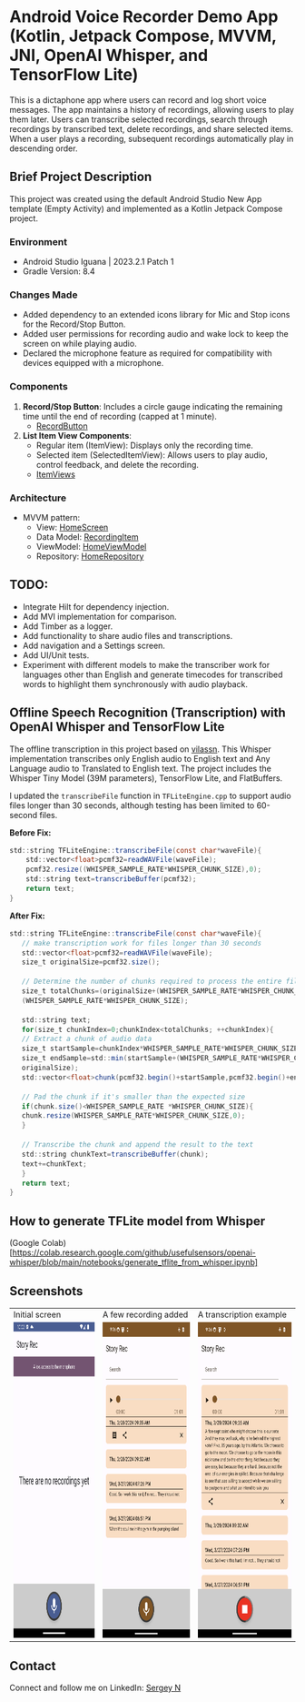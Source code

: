 # Android Voice Recorder Demo App (Kotlin, Jetpack Compose, MVVM, JNI, OpenAI Whisper, and TensorFlow Lite)

This is a dictaphone app where users can record and log short voice messages. The app maintains a
history of recordings, allowing users to play them later. Users can transcribe selected recordings,
search through recordings by transcribed text, delete recordings, and share selected items. When a
user plays a recording, subsequent recordings automatically play in descending order.

## Brief Project Description

This project was created using the default Android Studio New App template (Empty Activity) and
implemented as a Kotlin Jetpack Compose project.

### Environment

- Android Studio Iguana | 2023.2.1 Patch 1
- Gradle Version: 8.4

### Changes Made

- Added dependency to an extended icons library for Mic and Stop icons for the Record/Stop Button.
- Added user permissions for recording audio and wake lock to keep the screen on while playing
  audio.
- Declared the microphone feature as required for compatibility with devices equipped with a
  microphone.

### Components

1. **Record/Stop Button**: Includes a circle gauge indicating the remaining time until the end of
   recording (capped at 1 minute).
    - [RecordButton](https://github.com/sergenes/voice-recorder-android/blob/main/app/src/main/java/com/sergey/nes/recorder/ui/components/RecordButton.kt)
2. **List Item View Components**:
    - Regular item (ItemView): Displays only the recording time.
    - Selected item (SelectedItemView): Allows users to play audio, control feedback, and delete the
      recording.
    - [ItemViews](https://github.com/sergenes/voice-recorder-android/blob/main/app/src/main/java/com/sergey/nes/recorder/ui/components/ItemViews.kt)

### Architecture

- MVVM pattern:
  - View: [HomeScreen](https://github.com/sergenes/voice-recorder-android/blob/main/app/src/main/java/com/sergey/nes/recorder/ui/home/HomeScreen.kt)
  - Data Model: [RecordingItem](https://github.com/sergenes/voice-recorder-android/blob/main/app/src/main/java/com/sergey/nes/recorder/models/DataModels.kt)
  - ViewModel: [HomeViewModel](https://github.com/sergenes/voice-recorder-android/blob/main/app/src/main/java/com/sergey/nes/recorder/ui/home/HomeViewModel.kt)
  - Repository: [HomeRepository](https://github.com/sergenes/voice-recorder-android/blob/main/app/src/main/java/com/sergey/nes/recorder/ui/home/HomeRepository.kt)

## TODO:

- Integrate Hilt for dependency injection.
- Add MVI implementation for comparison.
- Add Timber as a logger.
- Add functionality to share audio files and transcriptions.
- Add navigation and a Settings screen.
- Add UI/Unit tests.
- Experiment with different models to make the transcriber work for languages other than English and
  generate timecodes for transcribed words to highlight them synchronously with audio playback.

## Offline Speech Recognition (Transcription) with OpenAI Whisper and TensorFlow Lite

The offline transcription in this project based
on [vilassn](https://github.com/vilassn/whisper_android). This Whisper implementation transcribes
only English audio to English text and Any Language audio to Translated to English text. The project
includes the Whisper Tiny Model (39M parameters), TensorFlow Lite, and FlatBuffers.

I updated the `transcribeFile` function in `TFLiteEngine.cpp` to support audio files longer than 30
seconds, although testing has been limited to 60-second files.

**Before Fix:**

```java
std::string TFLiteEngine::transcribeFile(const char*waveFile){
    std::vector<float>pcmf32=readWAVFile(waveFile);
    pcmf32.resize((WHISPER_SAMPLE_RATE*WHISPER_CHUNK_SIZE),0);
    std::string text=transcribeBuffer(pcmf32);
    return text;
}
```

**After Fix:**

```java
std::string TFLiteEngine::transcribeFile(const char*waveFile){
   // make transcription work for files longer than 30 seconds
   std::vector<float>pcmf32=readWAVFile(waveFile);
   size_t originalSize=pcmf32.size();

   // Determine the number of chunks required to process the entire file
   size_t totalChunks=(originalSize+(WHISPER_SAMPLE_RATE*WHISPER_CHUNK_SIZE)-1)/
   (WHISPER_SAMPLE_RATE*WHISPER_CHUNK_SIZE);

   std::string text;
   for(size_t chunkIndex=0;chunkIndex<totalChunks; ++chunkIndex){
   // Extract a chunk of audio data
   size_t startSample=chunkIndex*WHISPER_SAMPLE_RATE*WHISPER_CHUNK_SIZE;
   size_t endSample=std::min(startSample+(WHISPER_SAMPLE_RATE*WHISPER_CHUNK_SIZE),
   originalSize);
   std::vector<float>chunk(pcmf32.begin()+startSample,pcmf32.begin()+endSample);

   // Pad the chunk if it's smaller than the expected size
   if(chunk.size()<WHISPER_SAMPLE_RATE *WHISPER_CHUNK_SIZE){
   chunk.resize(WHISPER_SAMPLE_RATE*WHISPER_CHUNK_SIZE,0);
   }

   // Transcribe the chunk and append the result to the text
   std::string chunkText=transcribeBuffer(chunk);
   text+=chunkText;
   }
   return text;
}
```

## How to generate TFLite model from Whisper

(Google Colab)[https://colab.research.google.com/github/usefulsensors/openai-whisper/blob/main/notebooks/generate_tflite_from_whisper.ipynb]

## Screenshots

<table>
  <tr>
    <td>Initial screen</td>
     <td>A few recording added</td>
     <td>A transcription example</td>
  </tr>
  <tr>
    <td><img src="screen1.png" width=270 height=555></td>
    <td><img src="screen2.png" width=270 height=555></td>
    <td><img src="screen3.png" width=270 height=555></td>
  </tr>
 </table>

## Contact

Connect and follow me on LinkedIn: [Sergey N](https://www.linkedin.com/in/sergey-neskoromny-86662a10/)